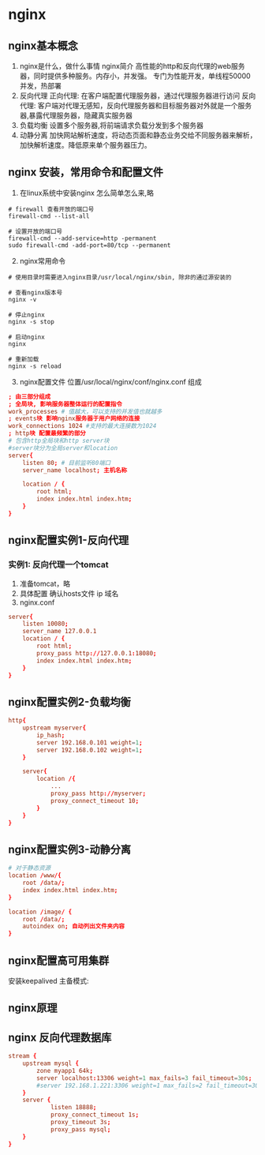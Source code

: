 # nginx
## nginx基本概念
1. nginx是什么，做什么事情
nginx简介
高性能的http和反向代理的web服务器，同时提供多种服务。内存小，并发强。
专门为性能开发，单线程50000并发，热部署
2. 反向代理
正向代理: 在客户端配置代理服务器，通过代理服务器进行访问
反向代理: 客户端对代理无感知，反向代理服务器和目标服务器对外就是一个服务器,暴露代理服务器，隐藏真实服务器
3. 负载均衡
设置多个服务器,将前端请求负载分发到多个服务器
4. 动静分离
加快网站解析速度，将动态页面和静态业务交给不同服务器来解析，加快解析速度。降低原来单个服务器压力。

## nginx 安装，常用命令和配置文件
1. 在linux系统中安装nginx
怎么简单怎么来,略

```shell
# firewall 查看开放的端口号
firewall-cmd --list-all 

# 设置开放的端口号
firewall-cmd --add-service=http -permanent
sudo firewall-cmd -add-port=80/tcp --permanent
```
2. nginx常用命令
```shell
# 使用目录时需要进入nginx目录/usr/local/nginx/sbin, 除非的通过源安装的

# 查看nginx版本号
nginx -v

# 停止nginx
nginx -s stop

# 启动nginx
nginx 

# 重新加载
nginx -s reload

```
3. nginx配置文件
位置/usr/local/nginx/conf/nginx.conf
组成
```conf
; 由三部分组成
; 全局块, 影响服务器整体运行的配置指令
work_processes # 值越大，可以支持的并发值也就越多
; events块 影响nginx服务器于用户网络的连接
work_connections 1024 #支持的最大连接数为1024
; http块 配置最频繁的部分
# 包含http全局块和http server块
#server块分为全局server和location
server{
    listen 80; # 目前监听80端口
    server_name localhost; 主机名称

    location / {
        root html;
        index index.html index.htm;
    }
}

```

## nginx配置实例1-反向代理
### 实例1: 反向代理一个tomcat
1. 准备tomcat，略
2. 具体配置
确认hosts文件 
ip 域名
3. nginx.conf
```conf
server{
    listen 10080;
    server_name 127.0.0.1
    location / {
        root html;
        proxy_pass http://127.0.0.1:18080;
        index index.html index.htm;
    }
}
```

## nginx配置实例2-负载均衡

```conf
http{
    upstream myserver{
        ip_hash;
        server 192.168.0.101 weight=1;
        server 192.168.0.102 weight=1;
    }

    server{
        location /{
            ...
            proxy_pass http://myserver;
            proxy_connect_timeout 10;
        }
    }
}
```

## nginx配置实例3-动静分离
```conf
# 对于静态资源
location /www/{
    root /data/;
    index index.html index.htm;
}

location /image/ {
    root /data/;
    autoindex on; 自动列出文件夹内容
}
```
## nginx配置高可用集群
安装keepalived
主备模式:

## nginx原理


## nginx 反向代理数据库
```conf
stream { 
    upstream mysql { 
        zone myapp1 64k; 
        server localhost:13306 weight=1 max_fails=3 fail_timeout=30s; 
        #server 192.168.1.221:3306 weight=1 max_fails=2 fail_timeout=30s;    
    } 
    server { 
            listen 18888; 
            proxy_connect_timeout 1s; 
            proxy_timeout 3s; 
            proxy_pass mysql; 
    } 
}
```